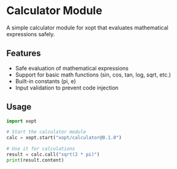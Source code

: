 # Calculator Module

A simple calculator module for xopt that evaluates mathematical expressions safely.

## Features

- Safe evaluation of mathematical expressions
- Support for basic math functions (sin, cos, tan, log, sqrt, etc.)
- Built-in constants (pi, e)
- Input validation to prevent code injection

## Usage

```python
import xopt

# Start the calculator module
calc = xopt.start("xopt/calculator@0.1.0")

# Use it for calculations
result = calc.call("sqrt(2 * pi)")
print(result.content)
```